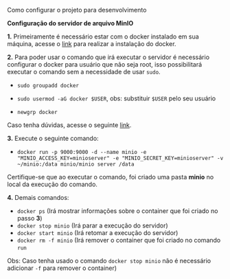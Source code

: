 Como configurar o projeto para desenvolvimento


**Configuração do servidor de arquivo MinIO**


**1.**  Primeiramente é necessário estar com o docker instalado em sua máquina, acesse o [link](https://docs.docker.com/install/linux/docker-ce/ubuntu/) para realizar a instalação do docker.

**2.**  Para poder usar o comando que irá executar o servidor é necessário configurar o docker para usuário que não seja root, isso possibilitará executar o comando sem a necessidade de usar `sudo`.

* `sudo groupadd docker`

* `sudo usermod -aG docker $USER`, obs: substituir `$USER` pelo seu usuário

* `newgrp docker`

Caso tenha dúvidas, acesse o seguinte [link](https://docs.docker.com/install/linux/linux-postinstall/).

**3.** Execute o seguinte comando:

*  `docker run -p 9000:9000 -d --name minio -e "MINIO_ACCESS_KEY=minioserver" -e "MINIO_SECRET_KEY=minioserver" -v ~/minio:/data minio/minio server /data`

Certifique-se que ao executar o comando, foi criado uma pasta **minio** no local da execução do comando. 

**4.** Demais comandos:

* `docker ps` (Irá mostrar informações sobre o container que foi criado no passo **3**)
* `docker stop minio` (Irá parar a execução do servidor)
* `docker start minio` (Irá retomar a execução do servidor)
* `docker rm -f minio` (Irá remover o container que foi criado no comando `run`

Obs: Caso tenha usado o comando `docker stop minio` não é necessário adicionar `-f` para remover o container)